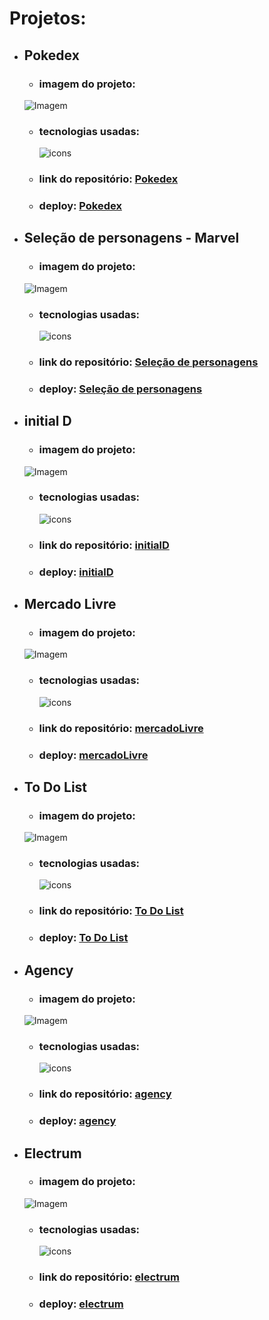 # Projetos:

- ## Pokedex
    - ### imagem do projeto:
    ![Imagem](https://kevenshtk.github.io/Projetos/pokedex/src/img/telaPokedex.png)
    - ### tecnologias usadas: 
        <img src="https://skillicons.dev/icons?i=html,css,js" alt="icons"/>
    - ### link do repositório: [Pokedex](https://github.com/Kevenshtk/Projetos/tree/main/pokedex)
    - ### deploy: [Pokedex](https://kevenshtk.github.io/Projetos/pokedex/index.html)



- ## Seleção de personagens - Marvel
    - ### imagem do projeto:
    ![Imagem](https://kevenshtk.github.io/Projetos/marvel/src/img/telaSelecao.png)
    - ### tecnologias usadas: 
        <img src="https://skillicons.dev/icons?i=html,css,js" alt="icons"/>
    - ### link do repositório: [Seleção de personagens](https://github.com/Kevenshtk/Projetos/tree/main/marvel)
    - ### deploy: [Seleção de personagens](https://kevenshtk.github.io/Projetos/marvel/index.html)



- ## initial D
    - ### imagem do projeto:
    ![Imagem](https://kevenshtk.github.io/Projetos/initialD/img/telaInitialD.png)
    - ### tecnologias usadas: 
        <img src="https://skillicons.dev/icons?i=html,css,js" alt="icons"/>
    - ### link do repositório: [initialD](https://github.com/Kevenshtk/Projetos/tree/main/initialD)
    - ### deploy: [initialD](https://kevenshtk.github.io/Projetos/initialD/index.html)

- ## Mercado Livre
    - ### imagem do projeto:
    ![Imagem](https://kevenshtk.github.io/Projetos/mercadoLivre/src/img/telaMercado.png)
    - ### tecnologias usadas: 
        <img src="https://skillicons.dev/icons?i=html,sass,js" alt="icons"/>
    - ### link do repositório: [mercadoLivre](https://github.com/Kevenshtk/Projetos/tree/main/mercadoLivre)
    - ### deploy: [mercadoLivre](https://kevenshtk.github.io/Projetos/mercadoLivre/index.html)

- ## To Do List
    - ### imagem do projeto:
    ![Imagem](https://kevenshtk.github.io/Projetos/toDoList/src/img/telaToDoList.png)
    - ### tecnologias usadas: 
        <img src="https://skillicons.dev/icons?i=html,sass,bootstrap,js,nodejs" alt="icons"/>
    - ### link do repositório: [To Do List](https://github.com/Kevenshtk/Projetos/tree/main/toDoList)
    - ### deploy: [To Do List](https://kevenshtk.github.io/Projetos/toDoList/index.html)



- ## Agency
    - ### imagem do projeto:
    ![Imagem](https://kevenshtk.github.io/Projetos/agency/img/telaAgency.png)
    - ### tecnologias usadas: 
        <img src="https://skillicons.dev/icons?i=html,sass" alt="icons"/>
    - ### link do repositório: [agency](https://github.com/Kevenshtk/Projetos/tree/main/agency)
    - ### deploy: [agency](https://kevenshtk.github.io/Projetos/agency/index.html)



- ## Electrum
    - ### imagem do projeto:
    ![Imagem](https://kevenshtk.github.io/Projetos/electrum/img/telaElectrum.png)
    - ### tecnologias usadas: 
        <img src="https://skillicons.dev/icons?i=html,sass" alt="icons"/>
    - ### link do repositório: [electrum](https://github.com/Kevenshtk/Projetos/tree/main/electrum)
    - ### deploy: [electrum](https://kevenshtk.github.io/Projetos/electrum/index.html)
